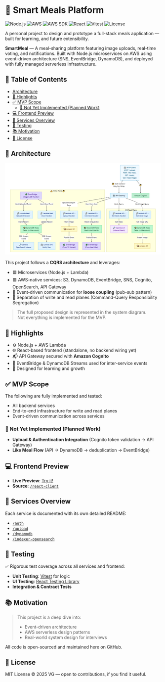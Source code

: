# 🍱 Smart Meals Platform

![Node.js](https://img.shields.io/badge/Node.js-20.x-green?logo=node.js)
![AWS](https://img.shields.io/badge/AWS-Lambda%2C%20DynamoDB%2C%20S3-orange?logo=amazon-aws)
![AWS SDK](https://img.shields.io/badge/AWS%20SDK-v3-orange?logo=amazon-aws)
![React](https://img.shields.io/badge/React-18-blue?logo=react)
![Vitest](https://img.shields.io/badge/Tested%20with-Vitest-8A2BE2?logo=vitest)
![License](https://img.shields.io/badge/License-MIT-lightgrey)

A personal project to design and prototype a full-stack meals application — built for learning, and future extensibility.

**SmartMeal** — A meal-sharing platform featuring image uploads, real-time voting, and notifications. Built with Node.js microservices on AWS using event-driven architecture (SNS, EventBridge, DynamoDB), and deployed with fully managed serverless infrastructure.

## 📑 Table of Contents

- [Architecture](#-architecture)
- [🎯 Highlights](#-highlights)
- [✅ MVP Scope](#-mvp-scope)
  - [🚧 Not Yet Implemented (Planned Work)](#-not-yet-implemented-planned-work)
- [💻 Frontend Preview](#-frontend-preview)
- [📁 Services Overview](#-services-overview)
- [🧪 Testing](#-testing)
- [📚 Motivation](#-motivation)
- [🚀 License](#-license)

## 📐 Architecture

![System Diagram](./services/docs/architecture.PNG)

This project follows a **CQRS architecture** and leverages:

- 🟦 Microservices (Node.js + Lambda)
- 🟩 AWS-native services: S3, DynamoDB, EventBridge, SNS, Cognito, OpenSearch, API Gateway
- 📨 Event-driven communication for **loose coupling** (pub-sub pattern)
- 🔀 Separation of write and read planes (Command-Query Responsibility Segregation)

> The full proposed design is represented in the system diagram.  
> Not everything is implemented for the MVP.

## 🎯 Highlights

- ⚙️ Node.js + AWS Lambda
- 🌐 React-based frontend (standalone, no backend wiring yet)
- 📬 API Gateway secured with **Amazon Cognito**
- 🔄 EventBridge & DynamoDB Streams used for inter-service events
- 🧠 Designed for learning and growth

## ✅ MVP Scope

The following are fully implemented and tested:

- All backend services
- End-to-end infrastructure for write and read planes
- Event-driven communication across services

### 🚧 Not Yet Implemented (Planned Work)

- **Upload & Authentication Integration** (Cognito token validation → API Gateway)
- **Like Meal Flow** (API → DynamoDB → deduplication → EventBridge)

## 💻 Frontend Preview

- **Live Preview**: [Try it!](https://smartmeal-preview.netlify.app/)
- **Source**: [`/react-client`](./react-client/)

## 📁 Services Overview

Each service is documented with its own detailed README:

- [`/auth`](./services/auth)
- [`/upload`](./services/upload-meal)
- [`/dynamodb`](./services/get-meals/events)
- [`/indexer-opensearch`](./services/get-meals/elastic-search)

## 🧪 Testing

✅ Rigorous test coverage across all services and frontend:

- **Unit Testing**: [Vitest](https://vitest.dev/) for logic
- **UI Testing**: [React Testing Library](https://testing-library.com/docs/react-testing-library/intro/)
- **Integration & Contract Tests**

## 📚 Motivation

> This project is a deep dive into:
>
> - Event-driven architecture
> - AWS serverless design patterns
> - Real-world system design for interviews

All code is open-sourced and maintained here on GitHub.

## 🚀 License

MIT License © 2025 VG — open to contributions, if you find it useful.
